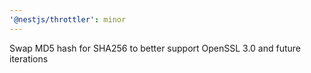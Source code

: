 ```yaml
---
'@nestjs/throttler': minor
---
```


Swap MD5 hash for SHA256 to better support OpenSSL 3.0 and future iterations
